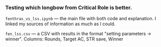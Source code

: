 ### Testing which longbow from Critical Role is better.
`fenthras_vs_lss.ipynb` &mdash; the main file with both code and explanation. I linked my sources of information as much as I could. 

`fen_lss.csv` &mdash; a CSV with results in the format "setting parameters -> winner". Columns: Rounds, Target AC, STR save, Winner  
